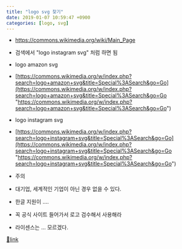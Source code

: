 ```yaml
---
title: "logo svg 찾기"
date: 2019-01-07 10:59:47 +0900
categories: [logo, svg]
---
```


- https://commons.wikimedia.org/wiki/Main_Page
- 검색에서 "logo instagram svg" 처럼 하면 됨

- logo amazon svg
- [https://commons.wikimedia.org/w/index.php?search=logo+amazon+svg&title=Special%3ASearch&go=Go](https://commons.wikimedia.org/w/index.php?search=logo+amazon+svg&title=Special%3ASearch&go=Go "https://commons.wikimedia.org/w/index.php?search=logo+amazon+svg&title=Special%3ASearch&go=Go")

- logo instagram svg
- [https://commons.wikimedia.org/w/index.php?search=logo+instagram+svg&title=Special%3ASearch&go=Go](https://commons.wikimedia.org/w/index.php?search=logo+instagram+svg&title=Special%3ASearch&go=Go "https://commons.wikimedia.org/w/index.php?search=logo+instagram+svg&title=Special%3ASearch&go=Go")

- 주의
- 대기업, 세계적인 기업이 아닌 경우 없을 수 있다.
- 한글 지원이 ....
- 꼭 공식 사이트 들어가서 로고 검수해서 사용해라
- 라이센스는 ... 모르겠다.


  
  



[🔗link](http://www.mins01.com/mh/tech/read/1232)